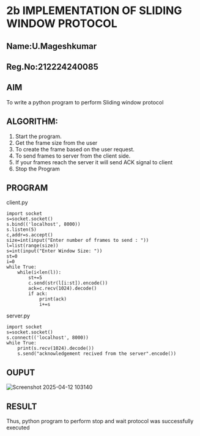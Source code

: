 # 2b IMPLEMENTATION OF SLIDING WINDOW PROTOCOL
## Name:U.Mageshkumar
## Reg.No:212224240085
## AIM
To write a python program to perform Sliding window protocol
## ALGORITHM:
1. Start the program.
2. Get the frame size from the user
3. To create the frame based on the user request.
4. To send frames to server from the client side.
5. If your frames reach the server it will send ACK signal to client
6. Stop the Program
## PROGRAM
client.py
```
import socket 
s=socket.socket() 
s.bind(('localhost', 8000)) 
s.listen(5) 
c,addr=s.accept() 
size=int(input("Enter number of frames to send : ")) 
l=list(range(size)) 
s=int(input("Enter Window Size: ")) 
st=0 
i=0 
while True: 
    while(i<len(l)): 
        st+=5 
        c.send(str(l[i:st]).encode()) 
        ack=c.recv(1024).decode() 
        if ack: 
            print(ack) 
            i+=s 
```
server.py

```
import socket 
s=socket.socket() 
s.connect(('localhost', 8000)) 
while True: 
    print(s.recv(1024).decode()) 
    s.send("acknowledgement recived from the server".encode())
```
## OUPUT
![Screenshot 2025-04-12 103140](https://github.com/user-attachments/assets/46074291-c129-4777-8d36-4d6d3935065f)

## RESULT
Thus, python program to perform stop and wait protocol was successfully executed
